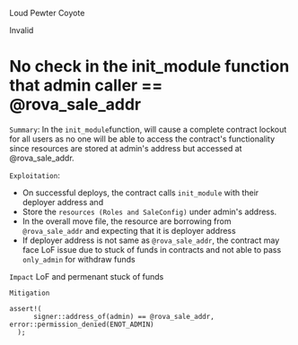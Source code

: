 Loud Pewter Coyote

Invalid

# No check in the init_module function that admin caller == @rova_sale_addr

`Summary`: 
In the `init_module`function,  will cause a complete contract lockout for all users as no one will be able to access the contract's functionality since resources are stored at admin's address but accessed at @rova_sale_addr.

`Exploitation`: 
- On successful deploys, the contract calls `init_module` with their deployer address and 
- Store the `resources (Roles and SaleConfig)` under admin's address.
- In the overall move file, the resource are borrowing from `@rova_sale_addr` and expecting that it is deployer address
- If deployer address is not same as `@rova_sale_addr`, the contract may face LoF issue due to stuck of funds in contracts and not able to pass `only_admin` for withdraw funds

`Impact`
LoF and permenant stuck of funds 

`Mitigation`
  ```
  assert!(
        signer::address_of(admin) == @rova_sale_addr,  error::permission_denied(ENOT_ADMIN)
    );
```
